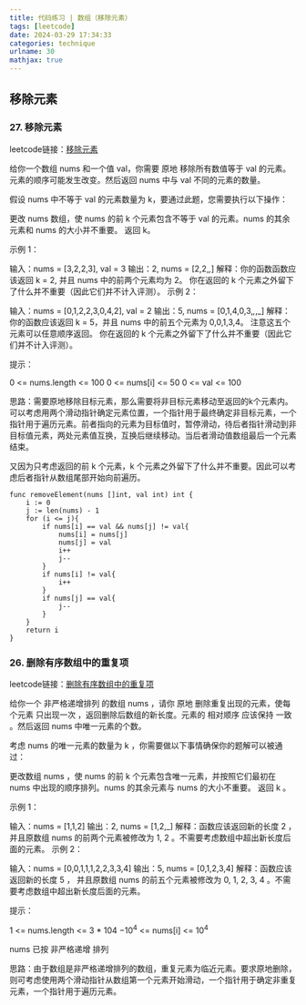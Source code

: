 ```yaml
---
title: 代码练习 | 数组（移除元素）
tags: [leetcode]
date: 2024-03-29 17:34:33
categories: technique
urlname: 30
mathjax: true
---
```


## 移除元素


### 27. 移除元素


leetcode链接：[移除元素][1]

给你一个数组 nums 和一个值 val，你需要 原地 移除所有数值等于 val 的元素。元素的顺序可能发生改变。然后返回 nums 中与 val 不同的元素的数量。

假设 nums 中不等于 val 的元素数量为 k，要通过此题，您需要执行以下操作：

更改 nums 数组，使 nums 的前 k 个元素包含不等于 val 的元素。nums 的其余元素和 nums 的大小并不重要。
返回 k。

示例 1：

输入：nums = [3,2,2,3], val = 3
输出：2, nums = [2,2,_,_]
解释：你的函数函数应该返回 k = 2, 并且 nums 中的前两个元素均为 2。
你在返回的 k 个元素之外留下了什么并不重要（因此它们并不计入评测）。
示例 2：

输入：nums = [0,1,2,2,3,0,4,2], val = 2
输出：5, nums = [0,1,4,0,3,_,_,_]
解释：你的函数应该返回 k = 5，并且 nums 中的前五个元素为 0,0,1,3,4。
注意这五个元素可以任意顺序返回。
你在返回的 k 个元素之外留下了什么并不重要（因此它们并不计入评测）。

提示：

0 <= nums.length <= 100
0 <= nums[i] <= 50
0 <= val <= 100


思路：需要原地移除目标元素，那么需要将非目标元素移动至返回的k个元素内。可以考虑用两个滑动指针确定元素位置，一个指针用于最终确定非目标元素，一个指针用于遍历元素。前者指向的元素为目标值时，暂停滑动，待后者指针滑动到非目标值元素，两处元素值互换，互换后继续移动。当后者滑动值数组最后一个元素结束。

又因为只考虑返回的前 k 个元素，k 个元素之外留下了什么并不重要。因此可以考虑后者指针从数组尾部开始向前遍历。

```
func removeElement(nums []int, val int) int {
    i := 0
    j := len(nums) - 1
    for (i <= j){
        if nums[i] == val && nums[j] != val{
            nums[i] = nums[j]
            nums[j] = val
            i++
            j--
        }
        if nums[i] != val{
            i++
        }
        if nums[j] == val{
            j--
        }
    } 
    return i 
}

```


### 26. 删除有序数组中的重复项

leetcode链接：[删除有序数组中的重复项][2]

给你一个 非严格递增排列 的数组 nums ，请你 原地 删除重复出现的元素，使每个元素 只出现一次 ，返回删除后数组的新长度。元素的 相对顺序 应该保持 一致 。然后返回 nums 中唯一元素的个数。

考虑 nums 的唯一元素的数量为 k ，你需要做以下事情确保你的题解可以被通过：

更改数组 nums ，使 nums 的前 k 个元素包含唯一元素，并按照它们最初在 nums 中出现的顺序排列。nums 的其余元素与 nums 的大小不重要。
返回 k 。

示例 1：

输入：nums = [1,1,2]
输出：2, nums = [1,2,_]
解释：函数应该返回新的长度 2 ，并且原数组 nums 的前两个元素被修改为 1, 2 。不需要考虑数组中超出新长度后面的元素。
示例 2：

输入：nums = [0,0,1,1,1,2,2,3,3,4]
输出：5, nums = [0,1,2,3,4]
解释：函数应该返回新的长度 5 ， 并且原数组 nums 的前五个元素被修改为 0, 1, 2, 3, 4 。不需要考虑数组中超出新长度后面的元素。
 

提示：

1 <= nums.length <= 3 * 104
$-10^4$ <= nums[i] <= $10^4$

nums 已按 非严格递增 排列



思路：由于数组是非严格递增排列的数组，重复元素为临近元素。要求原地删除，则可考虑使用两个滑动指针从数组第一个元素开始滑动，一个指针用于确定非重复元素，一个指针用于遍历元素。

[1]: https://leetcode.cn/problems/remove-element/description/
[2]: https://leetcode.cn/problems/remove-duplicates-from-sorted-array/description/